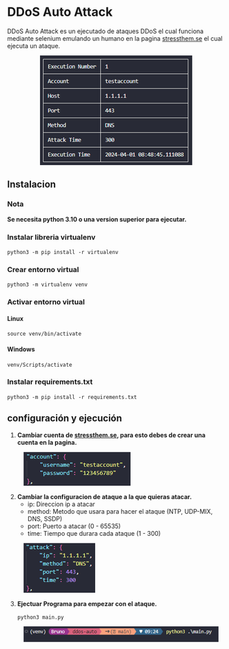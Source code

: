 # DDoS Auto Attack

<p>
    DDoS Auto Attack es un ejecutado de ataques DDoS el cual funciona mediante selenium emulando un humano en la pagina <a href="https://www.stressthem.se">stressthem.se</a> el cual ejecuta un ataque.
</p>

<p align="center">
    <img src="./.github/images/attack_example.png" alt="Texto alternativo">
</p>


## Instalacion

### Nota

**Se necesita python 3.10 o una version superior para ejecutar.**

### Instalar libreria virtualenv

    python3 -m pip install -r virtualenv

### Crear entorno virtual

    python3 -m virtualenv venv

### Activar entorno virtual

#### Linux

    source venv/bin/activate

#### Windows

    venv/Scripts/activate

### Instalar requirements.txt

    python3 -m pip install -r requirements.txt

## configuración y ejecución

<div>
    <ol>
        <li><b>Cambiar cuenta de <a href="https://www.stressthem.se">stressthem.se</a>, para esto debes de crear una cuenta en la pagina.</b>
            <div style="margin: 1em;">
                <img src="./.github/images/account_config.png" alt="Account Image">
            </div>
        </li>
        <li><b>Cambiar la configuracion de ataque a la que quieras atacar.</b>
            <ul>
                <li>ip: Direccion ip a atacar</li>
                <li>method: Metodo que usara para hacer el ataque (NTP, UDP-MIX, DNS, SSDP)</li>
                <li>port: Puerto a atacar (0 - 65535)</li>
                <li>time: Tiempo que durara cada ataque (1 - 300)</li>
            </ul>
            <div style="margin: 1em;">
                <img src="./.github/images/attack_config.png" alt="Account Image">
            </div>
        </li>
        <li><b>Ejectuar Programa para empezar con el ataque.</b>
        <pre><code>python3 main.py</pre></code>
            <div style="margin: 1em;">
                <img src="./.github/images/attack_execute.png" alt="Account Image">
            </div>
        </li>
    </ol>
</div>

